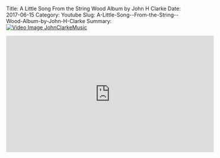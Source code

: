 Title: A Little Song  From the String  Wood Album by John H Clarke
Date: 2017-06-15
Category: Youtube
Slug: A-Little-Song--From-the-String--Wood-Album-by-John-H-Clarke
Summary: <a href="/A-Little-Song--From-the-String--Wood-Album-by-John-H-Clarke.html/"><img src="https://i.ytimg.com/vi/k_eSdG5AQjk/hqdefault.jpg" alt="Video Image JohnClarkeMusic"></a>

<iframe width="560" height="315" src="https://www.youtube.com/embed/k_eSdG5AQjk" title="YouTube video player" frameborder="0" allow="accelerometer; autoplay; clipboard-write; encrypted-media; gyroscope; picture-in-picture" allowfullscreen></iframe>


